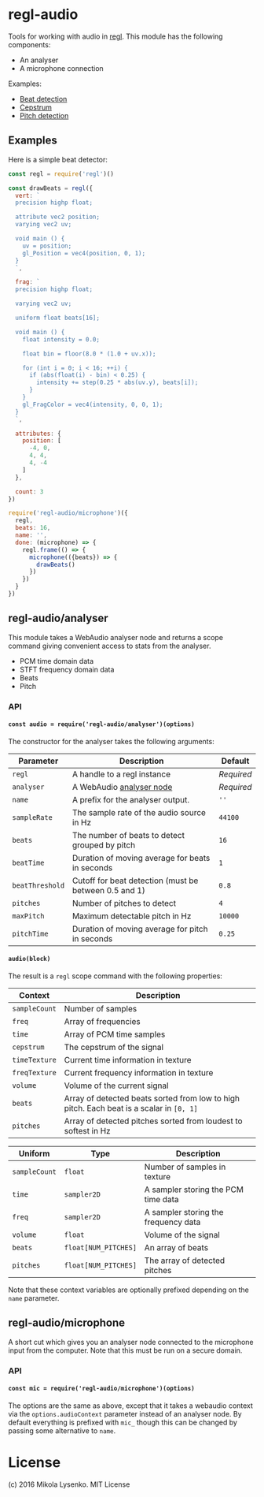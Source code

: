 # regl-audio
Tools for working with audio in [regl](https://github.com/mikolalysenko/regl).  This module has the following components:

* An analyser
* A microphone connection

Examples:

* [Beat detection](https://mikolalysenko.github.io/regl-audio/beats.html)
* [Cepstrum](https://mikolalysenko.github.io/regl-audio/cepstrum.html)
* [Pitch detection](https://mikolalysenko.github.io/regl-audio/pitch.html)

## Examples
Here is a simple beat detector:

```javascript
const regl = require('regl')()

const drawBeats = regl({
  vert: `
  precision highp float;

  attribute vec2 position;
  varying vec2 uv;

  void main () {
    uv = position;
    gl_Position = vec4(position, 0, 1);
  }
  `,

  frag: `
  precision highp float;

  varying vec2 uv;

  uniform float beats[16];

  void main () {
    float intensity = 0.0;

    float bin = floor(8.0 * (1.0 + uv.x));

    for (int i = 0; i < 16; ++i) {
      if (abs(float(i) - bin) < 0.25) {
        intensity += step(0.25 * abs(uv.y), beats[i]);
      }
    }
    gl_FragColor = vec4(intensity, 0, 0, 1);
  }
  `,

  attributes: {
    position: [
      -4, 0,
      4, 4,
      4, -4
    ]
  },

  count: 3
})

require('regl-audio/microphone')({
  regl,
  beats: 16,
  name: '',
  done: (microphone) => {
    regl.frame(() => {
      microphone(({beats}) => {
        drawBeats()
      })
    })
  }
})
```

## regl-audio/analyser
This module takes a WebAudio analyser node and returns a scope command giving convenient access to stats from the analyser.

* PCM time domain data
* STFT frequency domain data
* Beats
* Pitch

### API

#### `const audio = require('regl-audio/analyser')(options)`
The constructor for the analyser takes the following arguments:

| Parameter | Description | Default |
|-----------|-------------|---------|
| `regl` | A handle to a regl instance | *Required* |
| `analyser` | A WebAudio [analyser node](https://developer.mozilla.org/en-US/docs/Web/API/AnalyserNode) | *Required* |
| `name` | A prefix for the analyser output. | `''` |
| `sampleRate` | The sample rate of the audio source in Hz | `44100` |
| `beats` | The number of beats to detect grouped by pitch | `16` |
| `beatTime` | Duration of moving average for beats in seconds | `1` |
| `beatThreshold` | Cutoff for beat detection (must be between 0.5 and 1) | `0.8` |
| `pitches` | Number of pitches to detect | `4` |
| `maxPitch` | Maximum detectable pitch in Hz | `10000` |
| `pitchTime` | Duration of moving average for pitch in seconds | `0.25` |

#### `audio(block)`
The result is a `regl` scope command with the following properties:

| Context | Description |
|---------|-------------|
| `sampleCount` | Number of samples |
| `freq` | Array of frequencies |
| `time` | Array of PCM time samples |
| `cepstrum` | The cepstrum of the signal |
| `timeTexture` | Current time information in texture |
| `freqTexture` | Current frequency information in texture |
| `volume` | Volume of the current signal |
| `beats` | Array of detected beats sorted from low to high pitch.  Each beat is a scalar in `[0, 1]` |
| `pitches` | Array of detected pitches sorted from loudest to softest in Hz |

| Uniform | Type | Description |
|---------|------|-------------|
| `sampleCount` | `float` | Number of samples in texture |
| `time` | `sampler2D` | A sampler storing the PCM time data |
| `freq` | `sampler2D` | A sampler storing the frequency data |
| `volume` | `float` | Volume of the signal |
| `beats` | `float[NUM_PITCHES]` | An array of beats |
| `pitches` | `float[NUM_PITCHES]` | The array of detected pitches |

Note that these context variables are optionally prefixed depending on the `name` parameter.

## regl-audio/microphone
A short cut which gives you an analyser node connected to the microphone input from the computer.  Note that this must be run on a secure domain.

### API

#### `const mic = require('regl-audio/microphone')(options)`
The options are the same as above, except that it takes a webaudio context via the `options.audioContext` parameter instead of an analyser node.  By default everything is prefixed with `mic_` though this can be changed by passing some alternative to `name`.

# License
(c) 2016 Mikola Lysenko. MIT License
